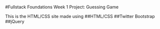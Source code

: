 
#Fullstack Foundations Week 1 Project: Guessing Game

This is the HTML/CSS site made using 
##HTML/CSS
##Twitter Bootstrap
##jQuery
